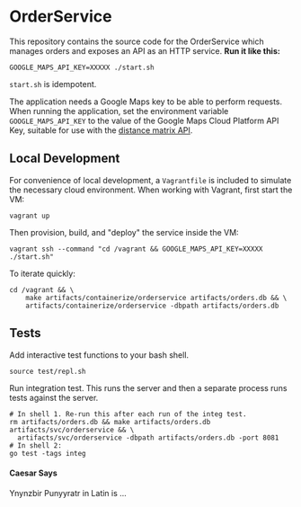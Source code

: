 # OrderService

This repository contains the source code for the OrderService which manages
orders and exposes an API as an HTTP service. **Run it like this:**

    GOOGLE_MAPS_API_KEY=XXXXX ./start.sh

`start.sh` is idempotent.

The application needs a Google Maps key to be able to perform requests. When
running the application, set the environment variable `GOOGLE_MAPS_API_KEY` to
the value of the Google Maps Cloud Platform API Key, suitable for use
with the [distance matrix API][matrixapi].

[matrixapi]: https://developers.google.com/maps/documentation/distance-matrix/web-service-best-practices#BuildingURLs

## Local Development

For convenience of local development, a `Vagrantfile` is included to simulate
the necessary cloud environment. When working with Vagrant, first start the VM:

    vagrant up

Then provision, build, and "deploy" the service inside the VM:

    vagrant ssh --command "cd /vagrant && GOOGLE_MAPS_API_KEY=XXXXX ./start.sh"

To iterate quickly:

    cd /vagrant && \
        make artifacts/containerize/orderservice artifacts/orders.db && \
        artifacts/containerize/orderservice -dbpath artifacts/orders.db

## Tests

Add interactive test functions to your bash shell.

    source test/repl.sh

Run integration test. This runs the server and then a separate process runs
tests against the server.

    # In shell 1. Re-run this after each run of the integ test.
    rm artifacts/orders.db && make artifacts/orders.db artifacts/svc/orderservice && \
      artifacts/svc/orderservice -dbpath artifacts/orders.db -port 8081
    # In shell 2:
    go test -tags integ

#### Caesar Says

Ynynzbir Punyyratr in Latin is ...
